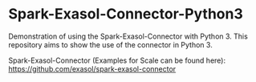 # Spark-Exasol-Connector-Python3
Demonstration of using the Spark-Exasol-Connector with Python 3. This repository aims to show the use of the connector in Python 3. 


Spark-Exasol-Connector (Examples for Scale can be found here): https://github.com/exasol/spark-exasol-connector
